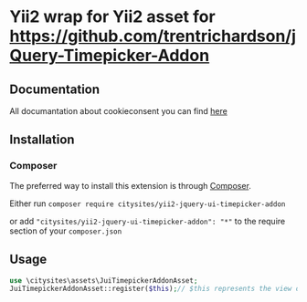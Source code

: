# Yii2 wrap for Yii2 asset for https://github.com/trentrichardson/jQuery-Timepicker-Addon

## Documentation

All documantation about cookieconsent you can find [here](https://github.com/trentrichardson/jQuery-Timepicker-Addon)

## Installation

### Composer

The preferred way to install this extension is through [Composer](http://getcomposer.org/).

Either run ```composer require citysites/yii2-jquery-ui-timepicker-addon```

or add ```"citysites/yii2-jquery-ui-timepicker-addon": "*"``` to the require section of your ```composer.json```

## Usage

```php
use \citysites\assets\JuiTimepickerAddonAsset;
JuiTimepickerAddonAsset::register($this);// $this represents the view object
```
